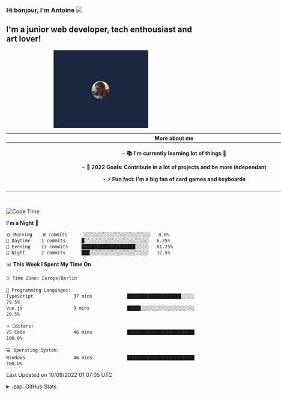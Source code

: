 ### Hi bonjour, I'm Antoine <img src="https://media.giphy.com/media/hvRJCLFzcasrR4ia7z/giphy.gif" style="width: 25px;">

## **I'm a junior web developer, tech enthousiast and art lover!**

<img alt="gif" src="https://github.com/lbAntoine/lbAntoine/blob/master/exampleui.gif?raw=true" style="display: block; margin-left: auto; margin-right: auto; width: 50%;" />


<table style="width: 1800px;">
  <thead>
    <th style="text-align: center; width: 50%;">More about me</th>
    <th style="text-align: center; width: 50%;">Tech I use</th>
  </thead>
  <tbody>
    <th>
      <p>- 📚 I'm currently learning lot of things 🤣</p>
      <p>- 🥅 2022 Goals: Contribute in a lot of projects and be more independant</p>
      <p>- ⚡ Fun fact: I'm a big fan of card games and keyboards</p>
    </th>
    <th>
      <div style="display: flex; flex-wrap: wrap;">
        <p style="margin-right: 10px;height: 45px; width: 45px; background-color: #4e4e50; border-radius: 1em; display: flex; align-items: center; justify-content: center;">
          <img align="left" alt="Vuejs" width="30px" src="https://upload.wikimedia.org/wikipedia/commons/thumb/d/d9/Node.js_logo.svg/1280px-Node.js_logo.svg.png" />
        </p>
        <p style="margin-right: 10px;height: 45px; width: 45px; background-color: #4e4e50; border-radius: 1em; display: flex; align-items: center; justify-content: center;">
          <img align="left" alt="Vuejs" width="30px" src="https://upload.wikimedia.org/wikipedia/commons/thumb/9/95/Vue.js_Logo_2.svg/langfr-220px-Vue.js_Logo_2.svg.png" />
        </p>
        <p style="margin-right: 10px;height: 45px; width: 45px; background-color: #4e4e50; border-radius: 1em; display: flex; align-items: center; justify-content: center;">
          <img align="left" alt="React" width="30px" src="https://upload.wikimedia.org/wikipedia/commons/thumb/a/a7/React-icon.svg/512px-React-icon.svg.png?20220125121207" />
        </p>
        <p style="margin-right: 10px;height: 45px; width: 45px; background-color: #4e4e50; border-radius: 1em; display: flex; align-items: center; justify-content: center;">
          <img align="left" alt="Vuejs" width="30px" src="https://upload.wikimedia.org/wikipedia/commons/thumb/9/91/Electron_Software_Framework_Logo.svg/langfr-220px-Electron_Software_Framework_Logo.svg.png" />
        </p>
        <p style="margin-right: 10px;height: 45px; width: 45px; background-color: #4e4e50; border-radius: 1em; display: flex; align-items: center; justify-content: center;">
          <img align="left" alt="Vuejs" width="30px" src="https://upload.wikimedia.org/wikipedia/commons/thumb/4/4c/Typescript_logo_2020.svg/2048px-Typescript_logo_2020.svg.png" />
        </p>
        <p style="margin-right: 10px;height: 45px; width: 45px; background-color: #4e4e50; border-radius: 1em; display: flex; align-items: center; justify-content: center;">
          <img align="left" alt="Vuejs" width="30px" src="https://raw.githubusercontent.com/github/explore/80688e429a7d4ef2fca1e82350fe8e3517d3494d/topics/html/html.png" />
        </p>
        <p style="margin-right: 10px;height: 45px; width: 45px; background-color: #4e4e50; border-radius: 1em; display: flex; align-items: center; justify-content: center;">
          <img align="left" alt="Vuejs" width="30px" src="https://raw.githubusercontent.com/github/explore/80688e429a7d4ef2fca1e82350fe8e3517d3494d/topics/css/css.png" />
        </p>
        <p style="margin-right: 10px;height: 45px; width: 45px; background-color: #4e4e50; border-radius: 1em; display: flex; align-items: center; justify-content: center;">
          <img align="left" alt="Vuejs" width="30px" src="https://raw.githubusercontent.com/github/explore/80688e429a7d4ef2fca1e82350fe8e3517d3494d/topics/sass/sass.png" />
        </p>
        <p style="margin-right: 10px;height: 45px; width: 45px; background-color: #4e4e50; border-radius: 1em; display: flex; align-items: center; justify-content: center;">
          <img align="left" alt="Vuejs" width="30px" src="https://upload.wikimedia.org/wikipedia/commons/thumb/c/cf/Angular_full_color_logo.svg/langfr-220px-Angular_full_color_logo.svg.png" />
        </p>
        <p style="margin-right: 10px;height: 45px; width: 45px; background-color: #4e4e50; border-radius: 1em; display: flex; align-items: center; justify-content: center;">
          <img align="left" alt="Vuejs" width="30px" src="https://upload.wikimedia.org/wikipedia/commons/thumb/2/27/PHP-logo.svg/131px-PHP-logo.svg.png" />
        </p>
        <p style="margin-right: 10px;height: 45px; width: 45px; background-color: #4e4e50; border-radius: 1em; display: flex; align-items: center; justify-content: center;">
          <img align="left" alt="Vuejs" width="30px" src="https://cdn.icon-icons.com/icons2/112/PNG/512/python_18894.png" />
        </p>
        <p style="margin-right: 10px;height: 45px; width: 45px; background-color: #4e4e50; border-radius: 1em; display: flex; align-items: center; justify-content: center;">
          <img align="left" alt="Vuejs" width="30px" src="https://upload.wikimedia.org/wikipedia/fr/thumb/6/62/MySQL.svg/1200px-MySQL.svg.png" />
        </p>
        <p style="margin-right: 10px;height: 45px; width: 45px; background-color: #4e4e50; border-radius: 1em; display: flex; align-items: center; justify-content: center;">
          <img align="left" alt="Vuejs" width="30px" src="https://img.icons8.com/color/452/mongodb.png" />
        </p>
        <p style="margin-right: 10px;height: 45px; width: 45px; background-color: #4e4e50; border-radius: 1em; display: flex; align-items: center; justify-content: center;">
          <img align="left" alt="Vuejs" width="30px" src="https://iconape.com/wp-content/png_logo_vector/git-icon.png" />
        </p>
        <p style="margin-right: 10px;height: 45px; width: 45px; background-color: #4e4e50; border-radius: 1em; display: flex; align-items: center; justify-content: center;">
          <img align="left" alt="Vuejs" width="30px" src="https://upload.wikimedia.org/wikipedia/commons/thumb/c/c2/Adobe_XD_CC_icon.svg/2101px-Adobe_XD_CC_icon.svg.png" />
        </p>
        <p style="margin-right: 10px;height: 45px; width: 45px; background-color: #4e4e50; border-radius: 1em; display: flex; align-items: center; justify-content: center;">
          <img align="left" alt="Vuejs" width="30px" src="https://upload.wikimedia.org/wikipedia/commons/thumb/a/af/Adobe_Photoshop_CC_icon.svg/1200px-Adobe_Photoshop_CC_icon.svg.png" />
        </p>
      </div>
    </th>
  </tbody>
</table>

<br>

  <!--START_SECTION:waka-->
![Code Time](http://img.shields.io/badge/Code%20Time-566%20hrs%206%20mins-blue)

**I'm a Night 🦉** 

```text
🌞 Morning    0 commits      ░░░░░░░░░░░░░░░░░░░░░░░░░   0.0% 
🌆 Daytime    1 commits      █░░░░░░░░░░░░░░░░░░░░░░░░   6.25% 
🌃 Evening    13 commits     ████████████████████░░░░░   81.25% 
🌙 Night      2 commits      ███░░░░░░░░░░░░░░░░░░░░░░   12.5%

```


📊 **This Week I Spent My Time On** 

```text
⌚︎ Time Zone: Europe/Berlin

💬 Programming Languages: 
TypeScript               37 mins             ████████████████████░░░░░   79.5% 
Vue.js                   9 mins              █████░░░░░░░░░░░░░░░░░░░░   20.5%

🔥 Editors: 
VS Code                  46 mins             █████████████████████████   100.0%

💻 Operating System: 
Windows                  46 mins             █████████████████████████   100.0%

```


 Last Updated on 10/09/2022 01:07:05 UTC
<!--END_SECTION:waka-->

<details>
  <summary>:zap: GitHub Stats</summary>

  <img align="left" width="350px" height="100%" src="https://github-readme-stats.vercel.app/api?username=lbAntoine&count_private=true&show_icons=true&theme=tokyonight&hide_border=true" alt="lbantoine" />
  <img align="right" width="340px" src="https://github-readme-stats.vercel.app/api/top-langs?username=lbantoine&show_icons=true&locale=en&layout=compact&theme=tokyonight&hide_border=true" alt="lbantoine" />

</details>

<!-- [website]: https://lbAntoine.fr/ -->
[twitter]: https://twitter.com/tomato_wizard
[linkedin]: https://www.linkedin.com/in/antoine-le-bras/
[github]: https://github.com/lbAntoine

